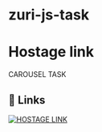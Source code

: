 # zuri-js-task
# Hostage link

CAROUSEL TASK


## 🔗 Links
[![HOSTAGE LINK](https://img.shields.io/badge/my_portfolio-000?style=for-the-badge&logo=ko-fi&logoColor=white)](https://Desktop/Carousel%20task/index.html)
